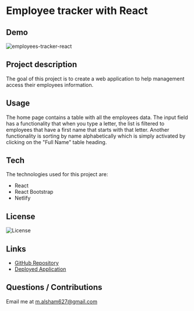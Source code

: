 # Employee tracker with React

## Demo
![employees-tracker-react](https://user-images.githubusercontent.com/73148818/104833521-8105ba00-5856-11eb-9402-af8324cc9df2.gif)

## Project description
The goal of this project is to create a web application to help management access their employees information. 

## Usage
The home page contains a table with all the employees data. The input field has a functionality that when you type a letter, the list is filtered to employees that have a first name that starts with that letter. Another functionality is sorting by name alphabetically which is simply activated by clicking on the "Full Name" table heading.

## Tech
The technologies used for this project are:
- React
- React Bootstrap
- Netlify

## License 
 ![License](https://img.shields.io/static/v1?label=License&message=MIT&color=9cf)

## Links
- [GitHub Repository](https://github.com/Malsham3/employees-tracker-react)
- [Deployed Application](https://mostafaalshammary.netlify.app)

## Questions / Contributions
Email me at m.alsham627@gmail.com